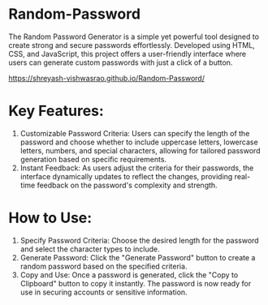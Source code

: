 # Random-Password
The Random Password Generator is a simple yet powerful tool designed to create strong and secure passwords effortlessly. Developed using HTML, CSS, and JavaScript, this project offers a user-friendly interface where users can generate custom passwords with just a click of a button.

https://shreyash-vishwasrao.github.io/Random-Password/

# Key Features:

1. Customizable Password Criteria: Users can specify the length of the password and choose whether to include uppercase letters, lowercase letters, numbers, and special characters, allowing for tailored password generation based on specific requirements.
2. Instant Feedback: As users adjust the criteria for their passwords, the interface dynamically updates to reflect the changes, providing real-time feedback on the password's complexity and strength.

# How to Use:

1. Specify Password Criteria: Choose the desired length for the password and select the character types to include.
2. Generate Password: Click the "Generate Password" button to create a random password based on the specified criteria.
3. Copy and Use: Once a password is generated, click the "Copy to Clipboard" button to copy it instantly. The password is now ready for use in securing accounts or sensitive information.
